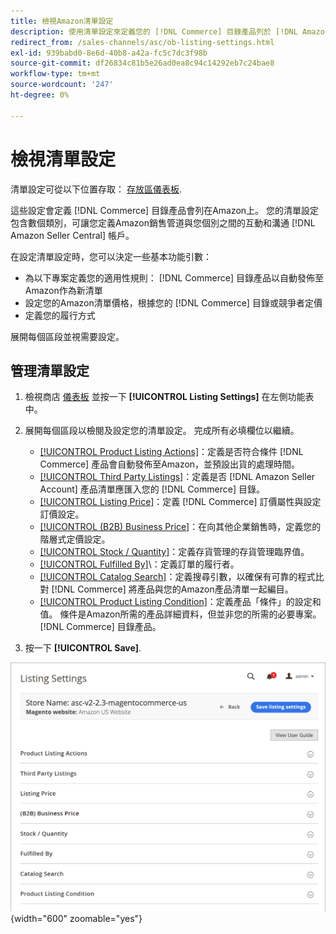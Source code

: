 ```yaml
---
title: 檢視Amazon清單設定
description: 使用清單設定來定義您的 [!DNL Commerce] 目錄產品列於 [!DNL Amazon Marketplace].
redirect_from: /sales-channels/asc/ob-listing-settings.html
exl-id: 939babd0-8e6d-40b8-a42a-fc5c7dc3f98b
source-git-commit: df26834c81b5e26ad0ea8c94c14292eb7c24bae8
workflow-type: tm+mt
source-wordcount: '247'
ht-degree: 0%

---
```


# 檢視清單設定

清單設定可從以下位置存取： [存放區儀表板](./amazon-store-dashboard.md).

這些設定會定義 [!DNL Commerce] 目錄產品會列在Amazon上。 您的清單設定包含數個類別，可讓您定義Amazon銷售管道與您個別之間的互動和溝通 [!DNL Amazon Seller Central] 帳戶。

在設定清單設定時，您可以決定一些基本功能引數：

- 為以下專案定義您的適用性規則： [!DNL Commerce] 目錄產品以自動發佈至Amazon作為新清單
- 設定您的Amazon清單價格，根據您的 [!DNL Commerce] 目錄或競爭者定價
- 定義您的履行方式

展開每個區段並視需要設定。

## 管理清單設定

1. 檢視商店 [儀表板](./amazon-store-dashboard.md) 並按一下 **[!UICONTROL Listing Settings]** 在左側功能表中。

1. 展開每個區段以檢閱及設定您的清單設定。 完成所有必填欄位以繼續。

   - [[!UICONTROL Product Listing Actions]](./product-listing-actions.md)：定義是否符合條件 [!DNL Commerce] 產品會自動發佈至Amazon，並預設出貨的處理時間。
   - [[!UICONTROL Third Party Listings]](./third-party-listing-settings.md)：定義是否 [!DNL Amazon Seller Account] 產品清單應匯入您的 [!DNL Commerce] 目錄。
   - [[!UICONTROL Listing Price]](./listing-price.md)：定義 [!DNL Commerce] 訂價屬性與設定訂價設定。
   - [[!UICONTROL (B2B) Business Price]](./business-pricing.md)：在向其他企業銷售時，定義您的階層式定價設定。
   - [[!UICONTROL Stock / Quantity]](./stock-quantity.md)：定義存貨管理的存貨管理臨界值。
   - [[!UICONTROL Fulfilled By]](./fulfilled-by.md)\：定義訂單的履行者。
   - [[!UICONTROL Catalog Search]](./catalog-search.md)：定義搜尋引數，以確保有可靠的程式比對 [!DNL Commerce] 將產品與您的Amazon產品清單一起編目。
   - [[!UICONTROL Product Listing Condition]](./product-listing-condition.md)：定義產品「條件」的設定和值。 條件是Amazon所需的產品詳細資料，但並非您的所需的必要專案。 [!DNL Commerce] 目錄產品。

1. 按一下 **[!UICONTROL Save]**.

![清單設定](assets/amazon-listing-settings.png){width="600" zoomable="yes"}
